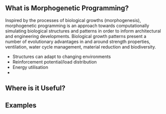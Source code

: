 
## What is Morphogenetic Programming?
Inspired by the processes of biological growths (morphogenesis), morphogenetic programming is an approach towards computationally simulating biological structures and patterns in order to inform architectural and engineering developments. Biological growth patterns present a number of evolutionary advantages in and around strength properties, ventilation, water cycle management, material reduction and biodiversity.

- Structures can adapt to changing environments
- Reinforcement potential/load distribution
- Energy utilisation
- 
## Where is it Useful?

## Examples
